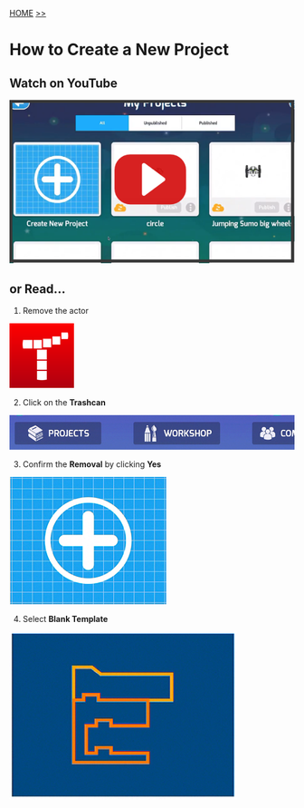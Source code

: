 [HOME](https://github.com/drjonesy/ParrotDrone_Airborne_CodingWithTynker) [>>](02-how-to-remove-an-actor.md)
# How to Create a New Project

## Watch on YouTube

[![Play Video](images/01-vid-github-img.png)](https://www.youtube.com/watch?v=jK4xpfoVFYs&list=PLyCwPGjh8kDzoPi_4_G_BlavE3nlbkBCd&index=1)

## or Read...
1) Remove the actor

![](images/01-logo-tynker-icon.png)

2) Click on the **Trashcan**

![](images/01-tynker-select-project.png)

3) Confirm the **Removal** by clicking **Yes**

![](images/01-tynker-new-project.png)

4) Select **Blank Template**

![](images/01-blank-template.png)